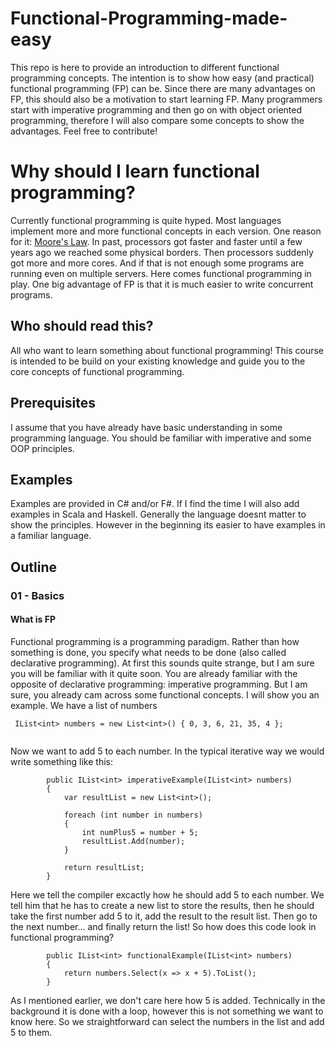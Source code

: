 # Functional-Programming-made-easy
This repo is here to provide an introduction to different functional programming concepts. The intention is to show how easy (and practical) functional programming (FP) can be. Since there are many advantages on FP, this should also be a motivation to start learning FP. Many programmers start with imperative programming and then go on with object oriented programming, therefore I will also compare some concepts to show the advantages.
Feel free to contribute!

# Why should I learn functional programming?
Currently functional programming is quite hyped. Most languages implement more and more functional concepts in each version. One reason for it: [Moore's Law](https://en.wikipedia.org/wiki/Moore%27s_law). In past, processors got faster and faster until a few years ago we reached some physical borders. Then processors suddenly got more and more cores. And if that is not enough some programs are running even on multiple servers. Here comes functional programming in play. One big advantage of FP is that it is much easier to write concurrent programs.

## Who should read this?
All who want to learn something about functional programming! This course is intended to be build on your existing knowledge and guide you to the core concepts of functional programming.

## Prerequisites
I assume that you have already have basic understanding in some programming language. You should be familiar with imperative and some OOP principles.

## Examples
Examples are provided in C# and/or F#. If I find the time I will also add examples in Scala and Haskell. Generally the language doesnt matter to show the principles. However in the beginning its easier to have examples in a familiar language.

## Outline

### 01 - Basics 
#### What is FP
Functional programming is a programming paradigm. Rather than how something is done, you specify what needs to be done (also called declarative programming). At first this sounds quite strange, but I am sure you will be familiar with it quite soon.
You are already familiar with the opposite of declarative programming: imperative programming. But I am sure, you already cam across some functional concepts. I will show you an example. 
We have a list of numbers

```
 IList<int> numbers = new List<int>() { 0, 3, 6, 21, 35, 4 };
 
```
Now we want to add 5 to each number. In the typical iterative way we would write something like this:

```
        public IList<int> imperativeExample(IList<int> numbers)
        {
            var resultList = new List<int>();

            foreach (int number in numbers)
            {
                int numPlus5 = number + 5;
                resultList.Add(number);
            }

            return resultList;
        }

```
Here we tell the compiler excactly how he should add 5 to each number. We tell him that he has to create a new list to store the results, then he should take the first number add 5 to it, add the result to the result list. Then go to the next number... and finally return the list!
So how does this code look in functional programming?

```
        public IList<int> functionalExample(IList<int> numbers)
        {
            return numbers.Select(x => x + 5).ToList();
        }

```
As I mentioned earlier, we don't care here how 5 is added. Technically in the background it is done with a loop, however this is not something we want to know here. So we straightforward can select the numbers in the list and add 5 to them.
